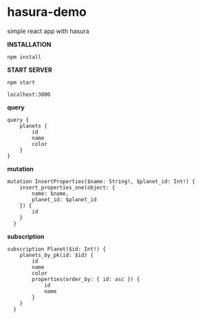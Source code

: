 # hasura-demo
simple react app with hasura


**INSTALLATION**

``npm install``

**START SERVER**

``npm start``


``localhost:3000``


**query**

```
query {
    planets {
        id
        name
        color 
    }
}
```
**mutation**

```
mutation InsertProperties($name: String!, $planet_id: Int!) {
    insert_properties_one(object: {
        name: $name, 
        planet_id: $planet_id
    }) {
        id
    }
  }
```
**subscription**

```
subscription Planet($id: Int!) {
    planets_by_pk(id: $id) {
        id
        name
        color
        properties(order_by: { id: asc }) {
            id
            name
        }
    }
  }
```
